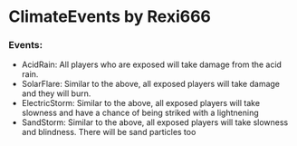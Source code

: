 # ClimateEvents by Rexi666

### Events:
- AcidRain: All players who are exposed will take damage from the acid rain.
- SolarFlare: Similar to the above, all exposed players will take damage and they will burn.
- ElectricStorm: Similar to the above, all exposed players will take slowness and have a chance of being striked with a lightnening
- SandStorm: Similar to the above, all exposed players will take slowness and blindness. There will be sand particles too